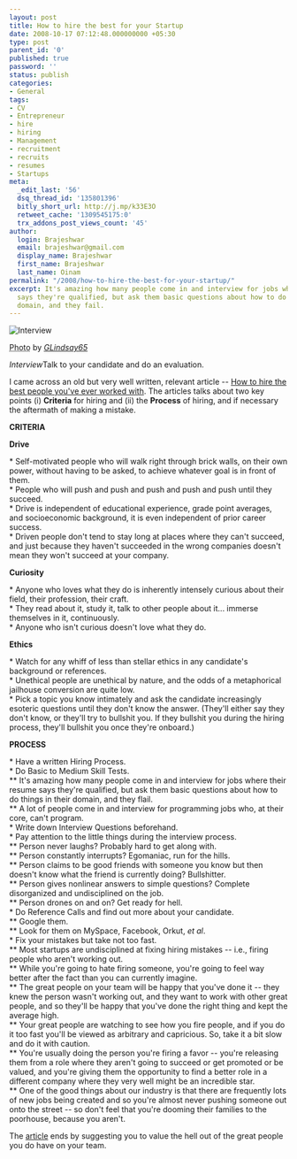 ```yaml
---
layout: post
title: How to hire the best for your Startup
date: 2008-10-17 07:12:48.000000000 +05:30
type: post
parent_id: '0'
published: true
password: ''
status: publish
categories:
- General
tags:
- CV
- Entrepreneur
- hire
- hiring
- Management
- recruitment
- recruits
- resumes
- Startups
meta:
  _edit_last: '56'
  dsq_thread_id: '135801396'
  bitly_short_url: http://j.mp/k33E3O
  retweet_cache: '1309545175:0'
  trx_addons_post_views_count: '45'
author:
  login: Brajeshwar
  email: brajeshwar@gmail.com
  display_name: Brajeshwar
  first_name: Brajeshwar
  last_name: Oinam
permalink: "/2008/how-to-hire-the-best-for-your-startup/"
excerpt: It's amazing how many people come in and interview for jobs where their resume
  says they're qualified, but ask them basic questions about how to do things in their
  domain, and they fail.
---
```

<div class="figure"><img src="/static/2008/10/interview.jpg" alt="Interview" />
<p class="credit"><abbr class="type" title="Photograph">Photo</abbr> by <cite><a href="http://www.flickr.com/photos/glindsay65/75781708/">GLindsay65</a></cite></p>
<p class="caption"><em class="title">Interview</em>Talk to your candidate and do an evaluation.</p>
</div>
<p><!--more--></p>
<p>I came across an old but very well written, relevant article -- <a href="http://blog.pmarca.com/2007/06/howp_to_hire_the.html">How to hire the best people you've ever worked with</a>. The articles talks about two key points (i) <strong>Criteria</strong> for hiring and (ii) the <strong>Process</strong> of hiring, and if necessary the aftermath of making a mistake.</p>
<p><strong>CRITERIA</strong></p>
<p><strong>Drive</strong></p>
<p>* Self-motivated people who will walk right through brick walls, on their own power, without having to be asked, to achieve whatever goal is in front of them.<br />
* People who will push and push and push and push and push until they succeed.<br />
* Drive is independent of educational experience, grade point averages, and socioeconomic background, it is even independent of prior career success.<br />
* Driven people don't tend to stay long at places where they can't succeed, and just because they haven't succeeded in the wrong companies doesn't mean they won't succeed at your company.</p>
<p><strong>Curiosity</strong></p>
<p>* Anyone who loves what they do is inherently intensely curious about their field, their profession, their craft.<br />
* They read about it, study it, talk to other people about it... immerse themselves in it, continuously.<br />
* Anyone who isn't curious doesn't love what they do.</p>
<p><strong>Ethics</strong></p>
<p>* Watch for any whiff of less than stellar ethics in any candidate's background or references.<br />
* Unethical people are unethical by nature, and the odds of a metaphorical jailhouse conversion are quite low.<br />
* Pick a topic you know intimately and ask the candidate increasingly esoteric questions until they don't know the answer. (They'll either say they don't know, or they'll try to bullshit you. If they bullshit you during the hiring process, they'll bullshit you once they're onboard.)</p>
<p><strong>PROCESS</strong></p>
<p>* Have a written Hiring Process.<br />
* Do Basic to Medium Skill Tests.<br />
** It's amazing how many people come in and interview for jobs where their resume says they're qualified, but ask them basic questions about how to do things in their domain, and they flail.<br />
** A lot of people come in and interview for programming jobs who, at their core, can't program.<br />
* Write down Interview Questions beforehand.<br />
* Pay attention to the little things during the interview process.<br />
** Person never laughs? Probably hard to get along with.<br />
** Person constantly interrupts? Egomaniac, run for the hills.<br />
** Person claims to be good friends with someone you know but then doesn't know what the friend is currently doing? Bullshitter.<br />
** Person gives nonlinear answers to simple questions? Complete disorganized and undisciplined on the job.<br />
** Person drones on and on? Get ready for hell.<br />
* Do Reference Calls and find out more about your candidate.<br />
** Google them.<br />
** Look for them on MySpace, Facebook, Orkut, <em>et al</em>.<br />
* Fix your mistakes but take not too fast.<br />
** Most startups are undisciplined at fixing hiring mistakes -- i.e., firing people who aren't working out.<br />
** While you're going to hate firing someone, you're going to feel way better after the fact than you can currently imagine.<br />
** The great people on your team will be happy that you've done it -- they knew the person wasn't working out, and they want to work with other great people, and so they'll be happy that you've done the right thing and kept the average high.<br />
** Your great people are watching to see how you fire people, and if you do it too fast you'll be viewed as arbitrary and capricious. So, take it a bit slow and do it with caution.<br />
** You're usually doing the person you're firing a favor -- you're releasing them from a role where they aren't going to succeed or get promoted or be valued, and you're giving them the opportunity to find a better role in a different company where they very well might be an incredible star.<br />
** One of the good things about our industry is that there are frequently lots of new jobs being created and so you're almost never pushing someone out onto the street -- so don't feel that you're dooming their families to the poorhouse, because you aren't.</p>
<p>The <a href="http://blog.pmarca.com/2007/06/howp_to_hire_the.html">article</a> ends by suggesting you to value the hell out of the great people you do have on your team.</p>
